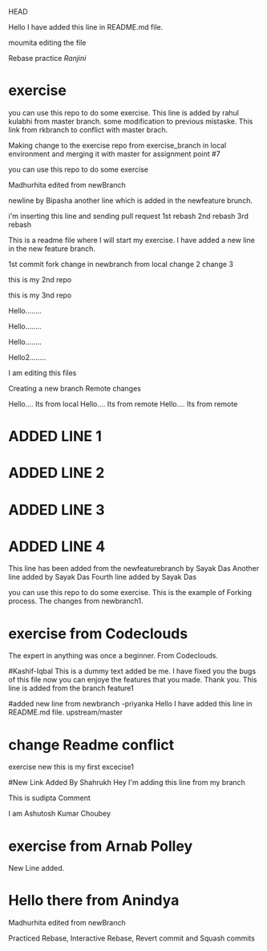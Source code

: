 
 HEAD



Hello I have added this line in README.md file.


moumita editing the file

Rebase practice *Ranjini*

# exercise
you can use this repo to do some exercise.
This line is added by rahul kulabhi from master branch.
some modification to previous mistaske.
This link from rkbranch to conflict with master brach.

Making change to the exercise repo from exercise_branch in local environment and merging it with master for assignment point #7

you can use this repo to do some exercise


Madhurhita edited from newBranch





newline by Bipasha
another line which is added in the newfeature brunch.

i'm inserting this line and sending pull request
1st rebash
2nd rebash
3rd rebash

This is a readme file where I will start my exercise.
I have added a new line in the new feature branch.




1st commit fork
change in newbranch from local
change 2
change 3

this is my 2nd repo


this is my 3nd repo


Hello........


Hello........

Hello........



Hello2........

I am editing this files


Creating a new branch
Remote changes

Hello.... Its from local
Hello.... Its from remote
Hello.... Its from remote


# ADDED LINE 1
# ADDED LINE 2
# ADDED LINE 3
# ADDED LINE 4

This line has been added from the newfeaturebranch by Sayak Das
Another line added by Sayak Das
Fourth line added by Sayak Das

you can use this repo to do some exercise. This is the example of Forking process.
The changes from newbranch1.

# exercise from Codeclouds
The expert in anything was once a beginner.
From Codeclouds.

#Kashif-Iqbal
This is a dummy text added be me. I have fixed you the bugs of this file now you can enjoye the features that you made. Thank you. 
This line is added from the branch feature1

#added new line from newbranch -priyanka
Hello I have added this line in README.md file.
 upstream/master

# change Readme conflict
exercise new
this is my first excecise1


#New Link Added By Shahrukh
Hey I'm adding this line from my branch


This is sudipta Comment



I am Ashutosh Kumar Choubey

# exercise from Arnab Polley
New Line added.
# Hello there from Anindya
Madhurhita edited from newBranch


Practiced Rebase, Interactive Rebase, Revert commit and Squash commits
